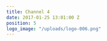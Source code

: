 ```yaml
---
title: Channel 4
date: 2017-01-25 13:01:00 Z
position: 5
logo_image: "/uploads/logo-006.png"
---
```


